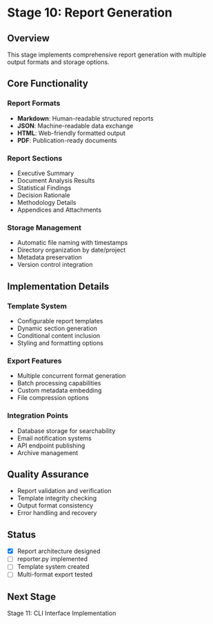 # Stage 10: Report Generation

## Overview
This stage implements comprehensive report generation with multiple output formats and storage options.

## Core Functionality

### Report Formats
- **Markdown**: Human-readable structured reports
- **JSON**: Machine-readable data exchange
- **HTML**: Web-friendly formatted output
- **PDF**: Publication-ready documents

### Report Sections
- Executive Summary
- Document Analysis Results
- Statistical Findings
- Decision Rationale
- Methodology Details
- Appendices and Attachments

### Storage Management
- Automatic file naming with timestamps
- Directory organization by date/project
- Metadata preservation
- Version control integration

## Implementation Details

### Template System
- Configurable report templates
- Dynamic section generation
- Conditional content inclusion
- Styling and formatting options

### Export Features
- Multiple concurrent format generation
- Batch processing capabilities
- Custom metadata embedding
- File compression options

### Integration Points
- Database storage for searchability
- Email notification systems
- API endpoint publishing
- Archive management

## Quality Assurance
- Report validation and verification
- Template integrity checking
- Output format consistency
- Error handling and recovery

## Status
- [x] Report architecture designed
- [ ] reporter.py implemented
- [ ] Template system created
- [ ] Multi-format export tested

## Next Stage
Stage 11: CLI Interface Implementation